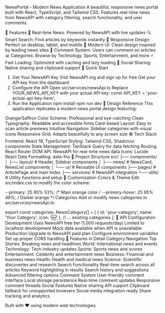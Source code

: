 NewsPortal - Modern News Application
A beautiful, responsive news portal built with React, TypeScript, and Tailwind CSS. Features real-time news from NewsAPI with category filtering, search functionality, and user comments.

🌟 Features
📰 Real-time News: Powered by NewsAPI with live updates
🔍 Smart Search: Find articles by keywords instantly
📱 Responsive Design: Perfect on desktop, tablet, and mobile
🎨 Modern UI: Clean design inspired by leading news sites
💬 Comment System: Users can comment on articles
📊 Categories: Browse by Technology, Sports, Entertainment, and more
⚡ Fast Loading: Optimized with caching and lazy loading
🔗 Social Sharing: Native sharing and clipboard support
🚀 Quick Start
1. Get Your NewsAPI Key
Visit NewsAPI.org and sign up for free
Get your API key from the dashboard
2. Configure the API
Open src/services/newsApi.ts
Replace YOUR_NEWS_API_KEY with your actual API key:
const API_KEY = 'your-actual-api-key-here';
3. Run the Application
npm install
npm run dev
📱 Design Reference
This application replicates a modern news portal design featuring:

Orange/Saffron Color Scheme: Professional and eye-catching
Clean Typography: Readable and accessible fonts
Card-based Layout: Easy to scan article previews
Intuitive Navigation: Sidebar categories with visual icons
Responsive Grid: Adapts beautifully to any screen size
🛠️ Tech Stack
Frontend: React 18, TypeScript
Styling: Tailwind CSS, Shadcn/ui components
State Management: TanStack Query for data fetching
Routing: React Router DOM
API: NewsAPI for real-time news data
Icons: Lucide React
Date Formatting: date-fns
📁 Project Structure
src/
├── components/
│   ├── layout/         # Header, Sidebar components
│   ├── news/          # NewsCard, NewsList components
│   └── ui/            # Reusable UI components
├── pages/             # ArticlePage and main Index
├── services/          # NewsAPI integration
└── utils/             # Utility functions and setup
🎨 Customization
Colors & Theme
Edit src/index.css to modify the color scheme:

--primary: 25 95% 53%;  /* Main orange color */
--primary-hover: 25 95% 48%;  /* Darker orange */
Categories
Add or modify news categories in src/services/newsApi.ts:

export const categories: NewsCategory[] = [
  { id: 'your-category', name: 'Your Category', icon: '🆕' },
  // ... existing categories
];
🔧 API Configuration
Development
Uses NewsAPI free tier (1,000 requests/day)
Limited to localhost development
Mock data available when API is unavailable
Production
Upgrade to NewsAPI paid plan
Configure environment variables
Set up proper CORS handling
🎯 Features in Detail
Category Navigation
Top Stories: Breaking news and headlines
World: International news and events
Technology: Tech industry updates
Sports: Sports news and scores
Entertainment: Celebrity and entertainment news
Business: Financial and business news
Health: Health and medical news
Science: Scientific discoveries and research
Search Functionality
Real-time search across all articles
Keyword highlighting in results
Search history and suggestions
Advanced filtering options
Comment System
User-friendly comment interface
Local storage persistence
Real-time comment updates
Responsive comment threads
Social Features
Native sharing API support
Clipboard fallback for unsupported browsers
Social media integration ready
Share tracking and analytics


Built with ❤️ using modern web technologies
